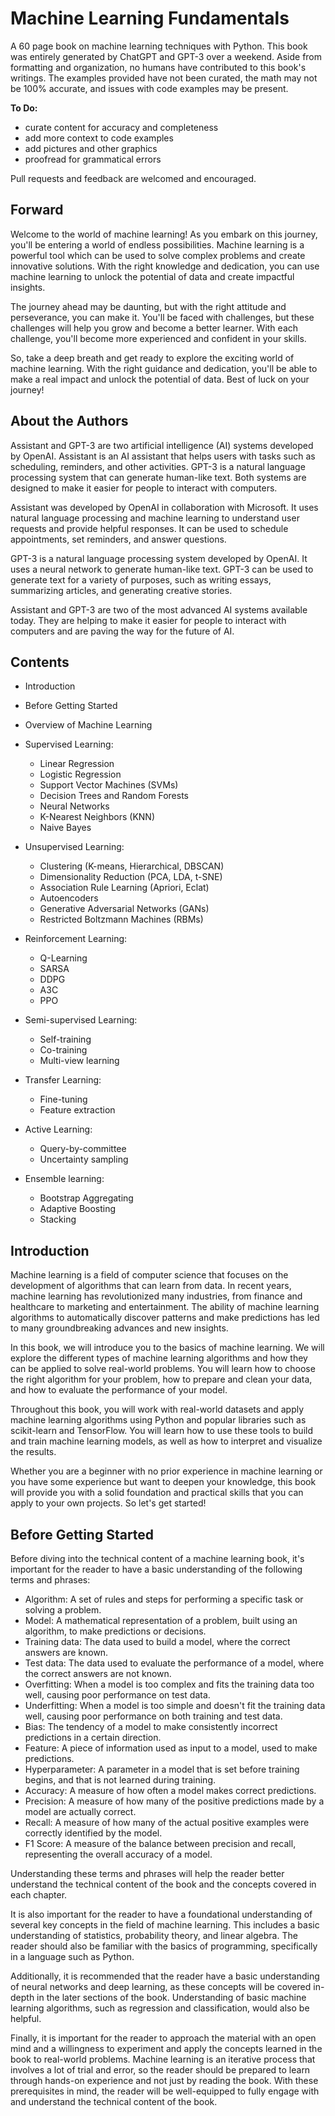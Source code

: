 # Machine Learning Fundamentals
A 60 page book on machine learning techniques with Python. This book was entirely generated by ChatGPT and GPT-3 over a weekend. Aside from formatting and organization, no humans have contributed to this book's writings. The examples provided have not been curated, the math may not be 100% accurate, and issues with code examples may be present.

**To Do:**
- curate content for accuracy and completeness
- add more context to code examples
- add pictures and other graphics
- proofread for grammatical errors

Pull requests and feedback are welcomed and encouraged.

## Forward

Welcome to the world of machine learning! As you embark on this journey, you'll be entering a world of endless possibilities. Machine learning is a powerful tool which can be used to solve complex problems and create innovative solutions. With the right knowledge and dedication, you can use machine learning to unlock the potential of data and create impactful insights.

The journey ahead may be daunting, but with the right attitude and perseverance, you can make it. You'll be faced with challenges, but these challenges will help you grow and become a better learner. With each challenge, you'll become more experienced and confident in your skills.

So, take a deep breath and get ready to explore the exciting world of machine learning. With the right guidance and dedication, you'll be able to make a real impact and unlock the potential of data. Best of luck on your journey!

## About the Authors

Assistant and GPT-3 are two artificial intelligence (AI) systems developed by OpenAI. Assistant is an AI assistant that helps users with tasks such as scheduling, reminders, and other activities. GPT-3 is a natural language processing system that can generate human-like text. Both systems are designed to make it easier for people to interact with computers.

Assistant was developed by OpenAI in collaboration with Microsoft. It uses natural language processing and machine learning to understand user requests and provide helpful responses. It can be used to schedule appointments, set reminders, and answer questions.

GPT-3 is a natural language processing system developed by OpenAI. It uses a neural network to generate human-like text. GPT-3 can be used to generate text for a variety of purposes, such as writing essays, summarizing articles, and generating creative stories.

Assistant and GPT-3 are two of the most advanced AI systems available today. They are helping to make it easier for people to interact with computers and are paving the way for the future of AI.

## Contents

- Introduction
- Before Getting Started
- Overview of Machine Learning
-  Supervised Learning:
    -   Linear Regression
    -   Logistic Regression
    -   Support Vector Machines (SVMs)
    -   Decision Trees and Random Forests
    -   Neural Networks 
    -   K-Nearest Neighbors (KNN)
    -   Naive Bayes

-  Unsupervised Learning:
    -   Clustering (K-means, Hierarchical, DBSCAN)
    -   Dimensionality Reduction (PCA, LDA, t-SNE)
    -   Association Rule Learning (Apriori, Eclat)
    -   Autoencoders
    -   Generative Adversarial Networks (GANs)
    -   Restricted Boltzmann Machines (RBMs)

-  Reinforcement Learning:
    -   Q-Learning
    -   SARSA
    -   DDPG
    -   A3C
    -   PPO

-  Semi-supervised Learning:
    -   Self-training
    -   Co-training
    -   Multi-view learning

-  Transfer Learning:
    -   Fine-tuning
    -   Feature extraction

-  Active Learning:
    -   Query-by-committee
    -   Uncertainty sampling

-  Ensemble learning:
    -   Bootstrap Aggregating
    -   Adaptive Boosting
    -   Stacking

## Introduction

Machine learning is a field of computer science that focuses on the development of algorithms that can learn from data. In recent years, machine learning has revolutionized many industries, from finance and healthcare to marketing and entertainment. The ability of machine learning algorithms to automatically discover patterns and make predictions has led to many groundbreaking advances and new insights.

In this book, we will introduce you to the basics of machine learning. We will explore the different types of machine learning algorithms and how they can be applied to solve real-world problems. You will learn how to choose the right algorithm for your problem, how to prepare and clean your data, and how to evaluate the performance of your model.

Throughout this book, you will work with real-world datasets and apply machine learning algorithms using Python and popular libraries such as scikit-learn and TensorFlow. You will learn how to use these tools to build and train machine learning models, as well as how to interpret and visualize the results.

Whether you are a beginner with no prior experience in machine learning or you have some experience but want to deepen your knowledge, this book will provide you with a solid foundation and practical skills that you can apply to your own projects. So let's get started!

## Before Getting Started

Before diving into the technical content of a machine learning book, it's important for the reader to have a basic understanding of the following terms and phrases:

- Algorithm: A set of rules and steps for performing a specific task or solving a problem.
- Model: A mathematical representation of a problem, built using an algorithm, to make predictions or decisions.
- Training data: The data used to build a model, where the correct answers are known.
- Test data: The data used to evaluate the performance of a model, where the correct answers are not known.
- Overfitting: When a model is too complex and fits the training data too well, causing poor performance on test data.
- Underfitting: When a model is too simple and doesn't fit the training data well, causing poor performance on both training and test data.
- Bias: The tendency of a model to make consistently incorrect predictions in a certain direction.
- Feature: A piece of information used as input to a model, used to make predictions.
- Hyperparameter: A parameter in a model that is set before training begins, and that is not learned during training.
- Accuracy: A measure of how often a model makes correct predictions.
- Precision: A measure of how many of the positive predictions made by a model are actually correct.
- Recall: A measure of how many of the actual positive examples were correctly identified by the model.
- F1 Score: A measure of the balance between precision and recall, representing the overall accuracy of a model.

Understanding these terms and phrases will help the reader better understand the technical content of the book and the concepts covered in each chapter.

It is also important for the reader to have a foundational understanding of several key concepts in the field of machine learning. This includes a basic understanding of statistics, probability theory, and linear algebra. The reader should also be familiar with the basics of programming, specifically in a language such as Python.

Additionally, it is recommended that the reader have a basic understanding of neural networks and deep learning, as these concepts will be covered in-depth in the later sections of the book. Understanding of basic machine learning algorithms, such as regression and classification, would also be helpful.

Finally, it is important for the reader to approach the material with an open mind and a willingness to experiment and apply the concepts learned in the book to real-world problems. Machine learning is an iterative process that involves a lot of trial and error, so the reader should be prepared to learn through hands-on experience and not just by reading the book. With these prerequisites in mind, the reader will be well-equipped to fully engage with and understand the technical content of the book.
